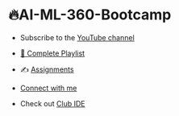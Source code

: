 # 🔥AI-ML-360-Bootcamp

- Subscribe to the [YouTube channel](https://www.youtube.com/@clubide)

- [📂 Complete Playlist](https://www.youtube.com/playlist?list=PL4ihoWz5H4py4Oj9o5CTYG36DytnxHWkN)

- ✍️ [Assignments](https://github.com/Jay2219/AI-ML-360-Bootcamp/tree/main/assignments)

- [Connect with me](http://jayprajapati.netlify.app)

- Check out [Club IDE](https://clubs.gecg28.ac.in)